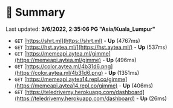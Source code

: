 # 📖 Summary
Last updated: **3/6/2022, 2:35:06 PG "Asia/Kuala_Lumpur"**

- `GET` [https://shrt.ml](https://shrt.ml) - **Up** (4767ms)
- `GET` [https://hst.aytea.ml/](https://hst.aytea.ml/) - **Up** (537ms)
- `GET` [https://memeapi.aytea.ml/gimme](https://memeapi.aytea.ml/gimme) - **Up** (496ms)
- `GET` [https://color.aytea.ml/4b31d6.png](https://color.aytea.ml/4b31d6.png) - **Up** (1351ms)
- `GET` [https://memeapi.aytea14.repl.co/gimme](https://memeapi.aytea14.repl.co/gimme) - **Up** (406ms)
- `GET` [https://teledrivemy.herokuapp.com/dashboard](https://teledrivemy.herokuapp.com/dashboard) - **Up** (26ms)
